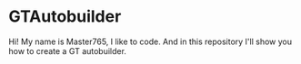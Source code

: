 # GTAutobuilder
Hi! My name is Master765, I like to code.
And in this repository I'll show you how to create a GT autobuilder.
